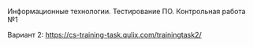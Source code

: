 Информационные технологии. Тестирование ПО. Контрольная работа №1

Вариант 2: https://cs-training-task.qulix.com/trainingtask2/